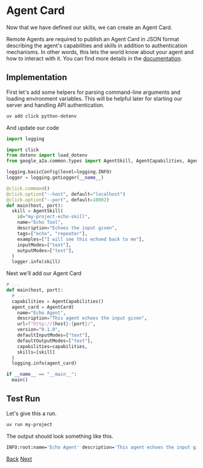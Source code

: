 # Agent Card

Now that we have defined our skills, we can create an Agent Card.

Remote Agents are required to publish an Agent Card in JSON format describing the agent's capabilities and skills in addition to authentication mechanisms. In other words, this lets the world know about your agent and how to interact with it. You can find more details in the [documentation](documentation?id=agent-card).

## Implementation <!-- {docsify-ignore} -->

First let's add some helpers for parsing command-line arguments and loading environment variables. This will be helpful later for starting our server and handling API authentication.

```bash
uv add click python-dotenv
```

And update our code

```python
import logging

import click
from dotenv import load_dotenv
from google_a2a.common.types import AgentSkill, AgentCapabilities, AgentCard

logging.basicConfig(level=logging.INFO)
logger = logging.getLogger(__name__)

@click.command()
@click.option("--host", default="localhost")
@click.option("--port", default=10002)
def main(host, port):
  skill = AgentSkill(
    id="my-project-echo-skill",
    name="Echo Tool",
    description="Echoes the input given",
    tags=["echo", "repeater"],
    examples=["I will see this echoed back to me"],
    inputModes=["text"],
    outputModes=["text"],
  )
  logger.info(skill)
```

Next we'll add our Agent Card

```python
# ...
def main(host, port):
  # ...
  capabilities = AgentCapabilities()
  agent_card = AgentCard(
    name="Echo Agent",
    description="This agent echoes the input given",
    url=f"http://{host}:{port}/",
    version="0.1.0",
    defaultInputModes=["text"],
    defaultOutputModes=["text"],
    capabilities=capabilities,
    skills=[skill]
  )
  logging.info(agent_card)

if __name__ == "__main__":
  main()
```

## Test Run <!-- {docsify-ignore} -->

Let's give this a run.

```bash
uv run my-project
```

The output should look something like this.

```bash
INFO:root:name='Echo Agent' description='This agent echoes the input given' url='http://localhost:10002/' provider=None version='0.1.0' documentationUrl=None capabilities=AgentCapabilities(streaming=False, pushNotifications=False, stateTransitionHistory=False) authentication=None defaultInputModes=['text'] defaultOutputModes=['text'] skills=[AgentSkill(id='my-project-echo-skill', name='Echo Tool', description='Echoes the input given', tags=['echo', 'repeater'], examples=['I will see this echoed back to me'], inputModes=['text'], outputModes=['text'])]
```

<div class="bottom-buttons" style="flex flex-row">
  <a href="#/tutorials/python/4_agent_skills.md" class="back-button">Back</a>
  <a href="#/tutorials/python/6_start_server.md?id=a2a-server" class="next-button">Next</a>
</div>
